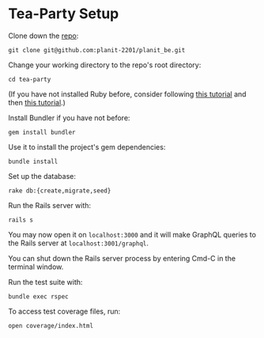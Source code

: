 # Tea-Party Setup

Clone down the [repo](https://github.com/planit-2201/planit_be):
```
git clone git@github.com:planit-2201/planit_be.git
```

Change your working directory to the repo's root directory:
```
cd tea-party
```

(If you have not installed Ruby before, consider following [this tutorial](https://mod0.turing.io/setup-instructions) and then [this tutorial](https://github.com/turingschool-examples/backend_module_0_capstone/blob/master/README.md).)

Install Bundler if you have not before:
```
gem install bundler
```

Use it to install the project's gem dependencies:
```
bundle install
```

Set up the database:
```
rake db:{create,migrate,seed}
```

Run the Rails server with:
```
rails s
```

You may now open it on `localhost:3000` and it will make GraphQL queries to the Rails server at `localhost:3001/graphql`.

You can shut down the Rails server process by entering Cmd-C in the terminal window.

Run the test suite with:
```
bundle exec rspec
```

To access test coverage files, run:
```
open coverage/index.html
```
